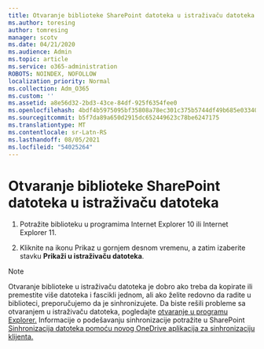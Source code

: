 ```yaml
---
title: Otvaranje biblioteke SharePoint datoteka u istraživaču datoteka
ms.author: toresing
author: tomresing
manager: scotv
ms.date: 04/21/2020
ms.audience: Admin
ms.topic: article
ms.service: o365-administration
ROBOTS: NOINDEX, NOFOLLOW
localization_priority: Normal
ms.collection: Adm_O365
ms.custom: ''
ms.assetid: a8e56d32-2bd3-43ce-84df-925f6354fee0
ms.openlocfilehash: 4bdf4b5975095bf35808a78ec301c375b5744df49b685e033406a38151141597
ms.sourcegitcommit: b5f7da89a650d2915dc652449623c78be6247175
ms.translationtype: MT
ms.contentlocale: sr-Latn-RS
ms.lasthandoff: 08/05/2021
ms.locfileid: "54025264"
---
```

# <a name="open-a-sharepoint-library-in-file-explorer"></a>Otvaranje biblioteke SharePoint datoteka u istraživaču datoteka

1. Potražite biblioteku u programima Internet Explorer 10 ili Internet Explorer 11. 
    
2. Kliknite na ikonu Prikaz u gornjem desnom vremenu, a zatim izaberite stavku **Prikaži u istraživaču datoteka**.
    
> [!NOTE]
> Otvaranje biblioteke u istraživaču datoteka je dobro ako treba da kopirate ili premestite više datoteka i fascikli jednom, ali ako želite redovno da radite u biblioteci, preporučujemo da je sinhronizujete. Da biste rešili probleme sa otvaranjem u istraživaču datoteka, pogledajte [otvaranje u programu Explorer.](https://go.microsoft.com/fwlink/?linkid=871665) Informacije o podešavanju sinhronizacije potražite u SharePoint [Sinhronizacija datoteka pomoću novog OneDrive aplikacija za sinhronizaciju klijenta.](https://go.microsoft.com/fwlink/?linkid=871666) 
  

